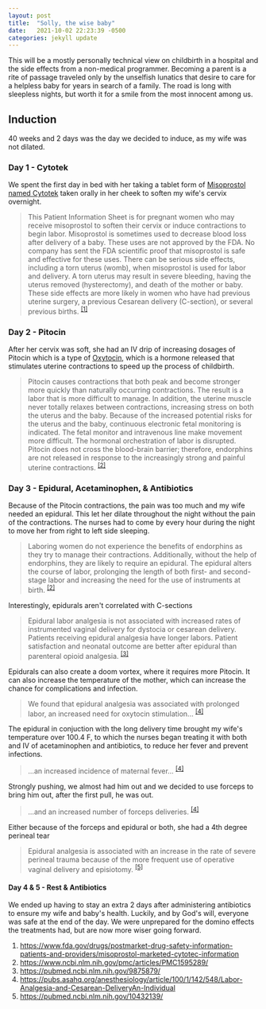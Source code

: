 ```yaml
---
layout: post
title:  "Solly, the wise baby"
date:   2021-10-02 22:23:39 -0500
categories: jekyll update
---
```


This will be a mostly personally technical view on childbirth in a hospital and the side effects from a non-medical programmer. Becoming a parent is a rite of passage traveled only by the unselfish lunatics that desire to care for a helpless baby for years in search of a family. The road is long with sleepless nights, but worth it for a smile from the most innocent among us.


## Induction

40 weeks and 2 days was the day we decided to induce, as my wife was not dilated.

### Day 1 - Cytotek
We spent the first day in bed with her taking a tablet form of [Misoprostol named Cytotek][cytotek] taken orally in her cheek to soften my wife's cervix overnight.

> This Patient Information Sheet is for pregnant women who may receive misoprostol to soften their cervix or induce contractions to begin labor. Misoprostol is sometimes used to decrease blood loss after delivery of a baby. These uses are not approved by the FDA. No company has sent the FDA scientific proof that misoprostol is safe and effective for these uses.
> There can be serious side effects, including a torn uterus (womb), when misoprostol is used for labor and delivery. A torn uterus may result in severe bleeding, having the uterus removed (hysterectomy), and death of the mother or baby. These side effects are more likely in women who have had previous uterine surgery, a previous Cesarean delivery (C-section), or several previous births. <sup>[[1]][cytotek]</sup>

### Day 2 - Pitocin
After her cervix was soft, she had an IV drip of increasing dosages of Pitocin which is a type of [Oxytocin][oxytocin-wiki], which is a hormone released that stimulates uterine contractions to speed up the process of childbirth.

> Pitocin causes contractions that both peak and become stronger more quickly than naturally occurring contractions. The result is a labor that is more difficult to manage. In addition, the uterine muscle never totally relaxes between contractions, increasing stress on both the uterus and the baby. Because of the increased potential risks for the uterus and the baby, continuous electronic fetal monitoring is indicated. The fetal monitor and intravenous line make movement more difficult. The hormonal orchestration of labor is disrupted. Pitocin does not cross the blood-brain barrier; therefore, endorphins are not released in response to the increasingly strong and painful uterine contractions. <sup>[[2]][pitocin]</sup>

### Day 3 - Epidural, Acetaminophen, & Antibiotics
Because of the Pitocin contractions, the pain was too much and my wife needed an epidural. This let her dilate throughout the night without the pain of the contractions. The nurses had to come by every hour during the night to move her from right to left side sleeping.

>Laboring women do not experience the benefits of endorphins as they try to manage their contractions. Additionally, without the help of endorphins, they are likely to require an epidural. The epidural alters the course of labor, prolonging the length of both first- and second-stage labor and increasing the need for the use of instruments at birth. <sup>[[2]][pitocin]</sup>

Interestingly, epidurals aren't correlated with C-sections
>Epidural labor analgesia is not associated with increased rates of instrumented vaginal delivery for dystocia or cesarean delivery. Patients receiving epidural analgesia have longer labors. Patient satisfaction and neonatal outcome are better after epidural than parenteral opioid analgesia. <sup>[[3]][epidural-1]</sup>

Epidurals can also create a doom vortex, where it requires more Pitocin. It can also increase the temperature of the mother, which can increase the chance for complications and infection.
> We found that epidural analgesia was associated with prolonged labor, an increased need for oxytocin stimulation... <sup>[[4]][epidural-2]</sup>

The epidural in conjuction with the long delivery time brought my wife's temperature over 100.4 F, to which the nurses began treating it with both and IV of acetaminophen and antibiotics, to reduce her fever and prevent infections.
>  ...an increased incidence of maternal fever... <sup>[[4]][epidural-2]</sup>

Strongly pushing, we almost had him out and we decided to use forceps to bring him out, after the first pull, he was out.
> ...and an increased number of forceps deliveries. <sup>[[4]][epidural-2]</sup>

Either because of the forceps and epidural or both, she had a 4th degree perineal tear
>  Epidural analgesia is associated with an increase in the rate of severe perineal trauma because of the more frequent use of operative vaginal delivery and episiotomy. <sup>[[5]][tear]</sup>

#### Day 4 & 5 - Rest & Antibiotics
We ended up having to stay an extra 2 days after administering antibiotics to ensure my wife and baby's health. Luckily, and by God's will, everyone was safe at the end of the day. We were unprepared for the domino effects the treatments had, but are now more wiser going forward.


1. https://www.fda.gov/drugs/postmarket-drug-safety-information-patients-and-providers/misoprostol-marketed-cytotec-information
2. https://www.ncbi.nlm.nih.gov/pmc/articles/PMC1595289/
3. https://pubmed.ncbi.nlm.nih.gov/9875879/
4. https://pubs.asahq.org/anesthesiology/article/100/1/142/548/Labor-Analgesia-and-Cesarean-DeliveryAn-Individual
5. https://pubmed.ncbi.nlm.nih.gov/10432139/


[cytotek]: https://www.fda.gov/drugs/postmarket-drug-safety-information-patients-and-providers/misoprostol-marketed-cytotec-information
[oxytocin-wiki]: https://en.wikipedia.org/wiki/Oxytocin
[pitocin]: https://www.ncbi.nlm.nih.gov/pmc/articles/PMC1595289/
[epidural-1]: https://pubmed.ncbi.nlm.nih.gov/9875879/
[epidural-2]: https://pubs.asahq.org/anesthesiology/article/100/1/142/548/Labor-Analgesia-and-Cesarean-DeliveryAn-Individual
[tear]: https://pubmed.ncbi.nlm.nih.gov/10432139/
